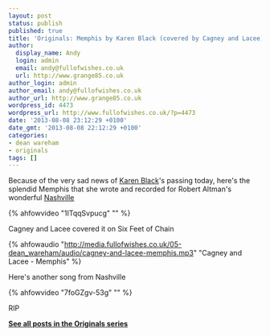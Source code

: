 ```yaml
---
layout: post
status: publish
published: true
title: 'Originals: Memphis by Karen Black (covered by Cagney and Lacee)'
author:
  display_name: Andy
  login: admin
  email: andy@fullofwishes.co.uk
  url: http://www.grange85.co.uk
author_login: admin
author_email: andy@fullofwishes.co.uk
author_url: http://www.grange85.co.uk
wordpress_id: 4473
wordpress_url: http://www.fullofwishes.co.uk/?p=4473
date: '2013-08-08 23:12:29 +0100'
date_gmt: '2013-08-08 22:12:29 +0100'
categories:
- dean wareham
- originals
tags: []
---
```

<p>Because of the very sad news of <a href="http://en.wikipedia.org/wiki/Karen_Black">Karen Black</a>'s passing today, here's the splendid Memphis that she wrote and recorded for Robert Altman's wonderful <a href="http://en.wikipedia.org/wiki/Nashville_%28film%29">Nashville</a></p>
{% ahfowvideo "1ITqqSvpucg" "" %}
<p>Cagney and Lacee covered it on Six Feet of Chain</p>

{% ahfowaudio "http://media.fullofwishes.co.uk/05-dean_wareham/audio/cagney-and-lacee-memphis.mp3" "Cagney and Lacee - Memphis" %}

<p>Here's another song from Nashville</p>
{% ahfowvideo "7foGZgv-53g" "" %}
<p>RIP</p>
<p><strong><a href="/category/originals/" title="List: Originals">See all posts in the Originals series</a></strong></p>
